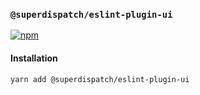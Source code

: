 ### `@superdispatch/eslint-plugin-ui`

[![npm](https://img.shields.io/npm/v/@superdispatch/eslint-plugin-ui)](https://www.npmjs.com/package/@superdispatch/eslint-plugin-ui)

#### Installation

```bash
yarn add @superdispatch/eslint-plugin-ui
```
